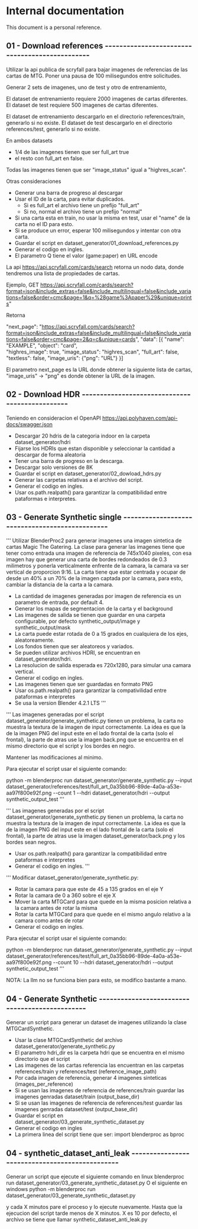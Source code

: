 # Internal documentation

This document is a personal reference.

## 01 - Download references -----------------------------------------------

Utilizar la api publica de scryfall para bajar imagenes de referencias de las cartas de MTG. Poner una pausa de 100 milisegundos entre solicitudes.

Generar 2 sets de imagenes, uno de test y otro de entrenamiento,

El dataset de entrenamiento requiere 2000 imagenes de cartas diferentes.
El dataset de test requiere 500 imagenes de cartas diferentes.

El dataset de entrenamiento descargarlo en el directorio references/train, generarlo si no existe.
El dataset de test descargarlo en el directorio references/test, generarlo si no existe.

En ambos datasets 
- 1/4 de las imagenes tienen que ser full_art true
- el resto con full_art en false.

Todas las imagenes tienen que ser "image_status" igual a "highres_scan". 

Otras consideraciones
- Generar una barra de progreso al descargar
- Usar el ID de la carta, para evitar duplicados.
  - Si es full_art el archivo tiene un prefijo "full_art" 
  - Si no, normal el archivo tiene un prefijo "normal" 
- Si una carta esta en train, no usar la misma en test, usar el "name" de la carta no el ID para esto.
- Si se produce un error, esperar 100 milisegundos y intentar con otra carta.
- Guardar el script en dataset_generator/01_download_references.py
- Generar el codigo en ingles.
- El parametro Q tiene el valor (game:paper) en URL encode

La api https://api.scryfall.com/cards/search retorna un nodo data, donde tendremos una lista de propiedades de cartas.

Ejemplo, GET https://api.scryfall.com/cards/search?format=json&include_extras=false&include_multilingual=false&include_variations=false&order=cmc&page=1&q=%28game%3Apaper%29&unique=prints"

Retorna 

"next_page": "https://api.scryfall.com/cards/search?format=json&include_extras=false&include_multilingual=false&include_variations=false&order=cmc&page=2&q=c&unique=cards",
"data":
[{
      "name": "EXAMPLE",
      "object": "card",      
      "highres_image": true,
      "image_status": "highres_scan",
      "full_art": false,
      "textless": false,
      "image_uris": {"png": "URL"}
}]

El parametro next_page es la URL donde obtener la siguiente lista de cartas, "image_uris" -> "png" es donde obtener la URL de la imagen.

## 02 - Download HDR -----------------------------------------------

Teniendo en consideracion el OpenAPI https://api.polyhaven.com/api-docs/swagger.json 

- Descargar 20 hdris de la categoria indoor en la carpeta dataset_generator/hdri 
- Fijarse los HDRIs que estan disponible y seleccionar la cantidad a descargar de forma aleatoria
- Tener una barra de progreso en la descarga.
- Descargar solo versiones de 8K
- Guardar el script en dataset_generator/02_dowload_hdrs.py
- Generar las carpetas relativas a el archivo del script.
- Generar el codigo en ingles.
- Usar os.path.realpath() para garantizar la compatibilidad entre pataformas e interpretes.

## 03 - Generate Synthetic single -----------------------------------------------

'''
Utilizar BlenderProc2 para generar imagenes una imagen sintetica de cartas Magic The Gatering.
La clase para generar las imagenes tiene que tener como entrada una imagen de referencia de 745x1040 pixeles, con esa imagen
hay que generar una carta de bordes redondeados de 0.3 milimetros y ponerla verticalmente enfrente de la camara,  la camara va ser vertical de proporcion 9:16.
La carta tiene que estar centrada y ocupar de desde un 40% a un 70% de la imagen captada por la camara, para esto, cambiar la distancia de la carta a la camara.

- La cantidad de imagenes generadas por imagen de referencia es un parametro de entrada, por default 4.
- Generar los mapas de segmentacion de la carta y el background
- Las imagenes de salida se tienen que guardar en una carpeta configurable, por defecto synthetic_output/image y synthetic_output/mask 
- La carta puede estar rotada de 0 a 15 grados en cualquiera de los ejes, aleatoreamente.
- Los fondos tienen que ser aleatoreos y variados.
- Se pueden utilizar archivos HDRI, se encuentran en dataset_generator/hdri.
- La resolucion de salida esperada es 720x1280, para simular una camara vertical.
- Generar el codigo en ingles.
- Las imagenes tienen que ser guardadas en formato PNG
- Usar os.path.realpath() para garantizar la compativilidad entre pataformas e interpretes
- Se usa la version Blender 4.2.1 LTS
'''

'''
Las imagenes generadas por el script dataset_generator/generate_synthetic.py tienen un problema, la carta no muestra la textura de la imagen de input correctamente. 
La idea es que la de la imagen PNG del input este en el lado frontal de la carta (solo el frontal), la parte de atras use la imagen back.png que se encuentra en el mismo directorio que el script y los bordes en negro.

Mantener las modificaciones al minimo.

Para ejecutar el script usar el siguiente comando:

python -m blenderproc run dataset_generator/generate_synthetic.py --input dataset_generator/references/test/full_art_0a35bb96-89de-4a0a-a53e-aa97f800e92f.png --count 1 --hdri dataset_generator/hdri --output synthetic_output_test
'''

'''
Las imagenes generadas por el script dataset_generator/generate_synthetic.py tienen un problema, la carta no muestra la textura de la imagen de input correctamente. 
La idea es que la de la imagen PNG del input este en el lado frontal de la carta (solo el frontal), la parte de atras use la imagen dataset_generator/back.png y los bordes sean negros.

- Usar os.path.realpath() para garantizar la compatibilidad entre pataformas e interpretes
- Generar el codigo en ingles.
'''

'''
Modificar dataset_generator/generate_synthetic.py: 

- Rotar la camara para que este de 45 a 135 grados en el eje Y
- Rotar la camara de 0 a 360 sobre el eje X
- Mover la carta MTGCard para que quede en la misma posicion relativa a la camara antes de rotar la misma
- Rotar la carta MTGCard para que quede en el mismo angulo relativo a la camara como antes de rotar
- Generar el codigo en ingles.

Para ejecutar el script usar el siguiente comando:

python -m blenderproc run dataset_generator/generate_synthetic.py --input dataset_generator/references/test/full_art_0a35bb96-89de-4a0a-a53e-aa97f800e92f.png --count 10 --hdri dataset_generator/hdri --output synthetic_output_test
'''

NOTA: La llm no se funciona bien para esto, se modifico bastante a mano.

## 04 - Generate Synthetic -----------------------------------------------

Generar un script para generar un dataset de imagenes utilizando la clase MTGCardSynthetic.

- Usar la clase MTGCardSynthetic del archivo dataset_generator/generate_synthetic.py
- El parametro hdri_dir es la carpeta hdri que se encuentra en el mismo directorio que el script
- Las imagenes de las cartas referencia las encuentran en las carpetas references/train y references/test (reference_image_path)
- Por cada imagen de referencia, generar 4 imagenes sinteticas (images_per_reference)
- Si se usan las imagenes de referencia de references/train guardar las imagenes genradas dataset/train (output_base_dir)
- Si se usan las imagenes de referencia de references/test guardar las imagenes genradas dataset/test (output_base_dir)
- Guardar el script en dataset_generator/03_generate_synthetic_dataset.py
- Generar el codigo en ingles 
- La primera linea del script tiene que ser: import blenderproc as bproc

## 04 - synthetic_dataset_anti_leak -----------------------------------------------


Generar un script que ejecute el siguiente comando en linux
  blenderproc run dataset_generator/03_generate_synthetic_dataset.py
O el siguiente en windows
  python -m blenderproc run dataset_generator/03_generate_synthetic_dataset.py

y cada X minutos pare el proceso y lo ejecute nuevamente. Hasta que la ejecucion del script tarde menos de X minutos.
X es 10 por defecto, el archivo se tiene que llamar synthetic_dataset_anti_leak.py
